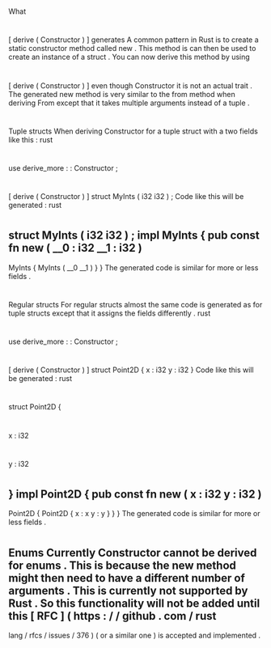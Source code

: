 #
What
#
[
derive
(
Constructor
)
]
generates
A
common
pattern
in
Rust
is
to
create
a
static
constructor
method
called
new
.
This
method
is
can
then
be
used
to
create
an
instance
of
a
struct
.
You
can
now
derive
this
method
by
using
#
[
derive
(
Constructor
)
]
even
though
Constructor
it
is
not
an
actual
trait
.
The
generated
new
method
is
very
similar
to
the
from
method
when
deriving
From
except
that
it
takes
multiple
arguments
instead
of
a
tuple
.
#
#
Tuple
structs
When
deriving
Constructor
for
a
tuple
struct
with
a
two
fields
like
this
:
rust
#
use
derive_more
:
:
Constructor
;
#
#
[
derive
(
Constructor
)
]
struct
MyInts
(
i32
i32
)
;
Code
like
this
will
be
generated
:
rust
#
struct
MyInts
(
i32
i32
)
;
impl
MyInts
{
pub
const
fn
new
(
__0
:
i32
__1
:
i32
)
-
>
MyInts
{
MyInts
(
__0
__1
)
}
}
The
generated
code
is
similar
for
more
or
less
fields
.
#
#
Regular
structs
For
regular
structs
almost
the
same
code
is
generated
as
for
tuple
structs
except
that
it
assigns
the
fields
differently
.
rust
#
use
derive_more
:
:
Constructor
;
#
#
[
derive
(
Constructor
)
]
struct
Point2D
{
x
:
i32
y
:
i32
}
Code
like
this
will
be
generated
:
rust
#
struct
Point2D
{
#
x
:
i32
#
y
:
i32
#
}
impl
Point2D
{
pub
const
fn
new
(
x
:
i32
y
:
i32
)
-
>
Point2D
{
Point2D
{
x
:
x
y
:
y
}
}
}
The
generated
code
is
similar
for
more
or
less
fields
.
#
#
Enums
Currently
Constructor
cannot
be
derived
for
enums
.
This
is
because
the
new
method
might
then
need
to
have
a
different
number
of
arguments
.
This
is
currently
not
supported
by
Rust
.
So
this
functionality
will
not
be
added
until
this
[
RFC
]
(
https
:
/
/
github
.
com
/
rust
-
lang
/
rfcs
/
issues
/
376
)
(
or
a
similar
one
)
is
accepted
and
implemented
.
